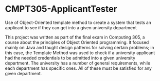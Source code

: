 # CMPT305-ApplicantTester
Use of Object-Oriented template method to create a system that tests an applicant to see if they can get into a given university department

This project was written as part of the final exam in Computing 305, a course about the principles of Object Oriented programming. It focused mainly on Java and taught design patterns for solving certain problems; in this case, the Template Method was used to check if a university applicant had the needed credentials to be admitted into a given university department. The university has a number of general requirements, while each department has specific ones. All of these must be satisfied for any given department.
